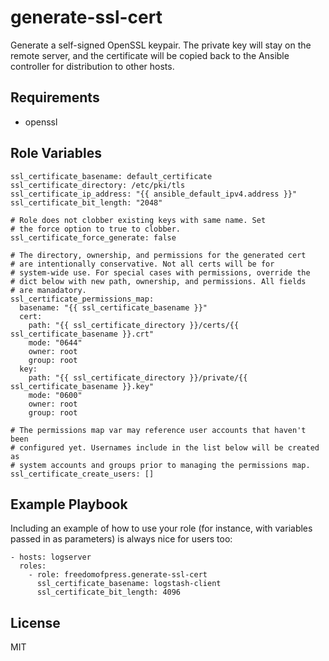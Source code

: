 generate-ssl-cert
=================

Generate a self-signed OpenSSL keypair. The private key will stay on the 
remote server, and the certificate will be copied back to the Ansible controller
for distribution to other hosts.

Requirements
------------

* openssl

Role Variables
--------------

```
ssl_certificate_basename: default_certificate
ssl_certificate_directory: /etc/pki/tls
ssl_certificate_ip_address: "{{ ansible_default_ipv4.address }}"
ssl_certificate_bit_length: "2048"

# Role does not clobber existing keys with same name. Set
# the force option to true to clobber.
ssl_certificate_force_generate: false

# The directory, ownership, and permissions for the generated cert
# are intentionally conservative. Not all certs will be for
# system-wide use. For special cases with permissions, override the
# dict below with new path, ownership, and permissions. All fields
# are manadatory.
ssl_certificate_permissions_map:
  basename: "{{ ssl_certificate_basename }}"
  cert:
    path: "{{ ssl_certificate_directory }}/certs/{{ ssl_certificate_basename }}.crt"
    mode: "0644"
    owner: root
    group: root
  key:
    path: "{{ ssl_certificate_directory }}/private/{{ ssl_certificate_basename }}.key"
    mode: "0600"
    owner: root
    group: root

# The permissions map var may reference user accounts that haven't been
# configured yet. Usernames include in the list below will be created as
# system accounts and groups prior to managing the permissions map.
ssl_certificate_create_users: []
```

Example Playbook
----------------

Including an example of how to use your role (for instance, with variables passed in as parameters) is always nice for users too:

```
- hosts: logserver
  roles:
    - role: freedomofpress.generate-ssl-cert
      ssl_certificate_basename: logstash-client
      ssl_certificate_bit_length: 4096
```

License
-------

MIT
